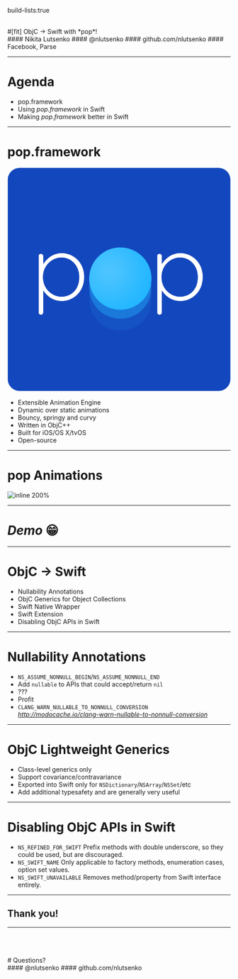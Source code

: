 build-lists:true

<br>
#[fit] ObjC -> Swift with *pop*!
<br>
#### Nikita Lutsenko
#### @nlutsenko
#### github.com/nlutsenko
#### Facebook, Parse

---

# Agenda

- pop.framework
- Using *pop.framework* in Swift
- Making *pop.framework* better in Swift

---

# pop.framework

![right](Resources/pop.png)

- Extensible Animation Engine
- Dynamic over static animations
- Bouncy, springy and curvy
- Written in ObjC++
- Built for iOS/OS X/tvOS
- Open-source

---

# pop Animations

![inline 200%](https://scontent-sea1-1.xx.fbcdn.net/hphotos-xfp1/t39.2365-6/851540_437493753062351_904305076_n.png)

---

# *Demo* 😁

---

# ObjC -> Swift

- Nullability Annotations
- ObjC Generics for Object Collections
- Swift Native Wrapper
- Swift Extension
- Disabling ObjC APIs in Swift

---

# Nullability Annotations

- `NS_ASSUME_NONNULL_BEGIN`/`NS_ASSUME_NONNULL_END`
- Add `nullable` to APIs that could accept/return `nil`
- ???
- Profit
- `CLANG_WARN_NULLABLE_TO_NONNULL_CONVERSION`
*http://modocache.io/clang-warn-nullable-to-nonnull-conversion*

---

# ObjC Lightweight Generics

- Class-level generics only
- Support covariance/contravariance
- Exported into Swift only for `NSDictionary`/`NSArray`/`NSSet`/etc
- Add additional typesafety and are generally very useful

---

# Disabling ObjC APIs in Swift

- `NS_REFINED_FOR_SWIFT`
Prefix methods with double underscore, so they could be used, but are discouraged.
- `NS_SWIFT_NAME`
Only applicable to factory methods, enumeration cases, option set values.
- `NS_SWIFT_UNAVAILABLE`
Removes method/property from Swift interface entirely.

---

## Thank you!

---

<br>
<br>
<br>
# Questions?
<br>
#### @nlutsenko
#### github.com/nlutsenko